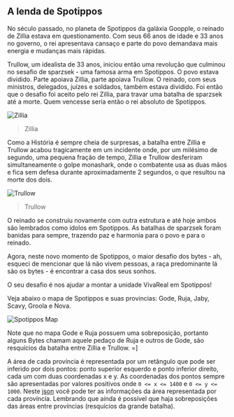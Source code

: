 ## A lenda de Spotippos


No século passado, no planeta de Spotippos da galáxia Goopple, o reinado de Zillia estava em questionamento. Com seus 66 anos de idade e 33 anos no governo, o rei apresentava cansaço e parte do povo demandava mais energia e mudanças mais rápidas.

Trullow, um idealista de 33 anos, iniciou então uma revolução que culminou no sesafio de sparzsek - uma famosa arma em Spotippos. O povo estava dividido. Parte apoiava Zillia, parte apoiava Trullow. O reinado, com seus ministros, delegados, juízes e soldados, também estava dividido. Foi então que o desafio foi aceito pelo rei Zillia, para travar uma batalha de sparzsek até a morte. Quem vencesse seria então o rei absoluto de Spotippos.

![Zillia](https://raw.githubusercontent.com/VivaReal/code-challenge/master/public/images/zillia.png)
> Zillia

Como a História é sempre cheia de surpresas, a batalha entre Zillia e Trullow acabou tragicamente em um incidente onde, por um milésimo de segundo, uma pequena fração de tempo, Zillia e Trullow desferiram simultaneamente o golpe monashark, onde o combatente usa as duas mãos e fica sem defesa durante aproximadamente 2 segundos, o que resultou na morte dos dois.

![Trullow](https://raw.githubusercontent.com/VivaReal/code-challenge/master/public/images/trullow.png)
> Trullow

O reinado se construiu novamente com outra estrutura e até hoje ambos são lembrados como ídolos em Spotippos. As batalhas de sparzsek foram banidas para sempre, trazendo paz e harmonia para o povo e para o reinado.

<!-- Um legado interessante deste período é que as duas moedas vigentes na época permanecem como moedas oficiais até hoje em Spotippos. Você pode usar tanto Zillis Z$ como Trullis T$ para efetuar seus pagamentos. O interessante é que a taxa de câmbio entre Z$ e T$ é calculada todos os dias a meia noite em ponto. A taxa de hoje é para cada 1 Z$ = 2 T$.

Além de ser complicado encontrar a casa ideal, alguns proprietários anunciam seus imóveis em Z$ e outros em T$, criando ainda mais dificuldade para encontrar a tão idealizada casa dos sonhos.-->

Agora, neste novo momento de Spotippos, o maior desafio dos bytes - ah, esqueci de mencionar que lá não vivem pessoas, a raça predominante lá são os bytes - é encontrar a casa dos seus sonhos.

O seu desafio é nos ajudar a montar a unidade VivaReal em Spotippos!

Veja abaixo o mapa de Spotippos e suas provincias: Gode, Ruja, Jaby, Scavy, Groola e Nova.

![Spotippos Map](https://raw.githubusercontent.com/VivaReal/code-challenge/master/public/images/spotippos-map.png)

Note que no mapa Gode e Ruja possuem uma sobreposição, portanto alguns Bytes chamam aquele pedaço de Ruja e outros de Gode, são resquícios da batalha entre Zillia e Trullow. =]

A área de cada província é representada por um retângulo que pode ser inferido por dois pontos: ponto superior esquerdo e ponto inferior direito, cada um com duas coordenadas x e y. As coordenadas dos pontos sempre são apresentadas por valores positivos onde `0 <= x <= 1400` e `0 <= y <= 1000`. Neste [json](provinces.json) você pode ter as informações da área representada por cada província. Lembrando que ainda é possível que haja sobreposições das áreas entre províncias (resquícios da grande batalha).
